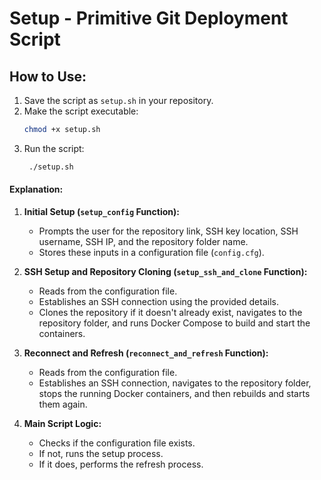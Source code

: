 # Setup - Primitive Git Deployment Script

## How to Use:

1. Save the script as `setup.sh` in your repository.
2. Make the script executable:
   ```bash
   chmod +x setup.sh
   ```
3. Run the script:
   ```bash
    ./setup.sh
   ```
#### Explanation:

1. **Initial Setup (`setup_config` Function):**

   - Prompts the user for the repository link, SSH key location, SSH username, SSH IP, and the repository folder name.
   - Stores these inputs in a configuration file (`config.cfg`).

2. **SSH Setup and Repository Cloning (`setup_ssh_and_clone` Function):**

   - Reads from the configuration file.
   - Establishes an SSH connection using the provided details.
   - Clones the repository if it doesn't already exist, navigates to the repository folder, and runs Docker Compose to build and start the containers.

3. **Reconnect and Refresh (`reconnect_and_refresh` Function):**

   - Reads from the configuration file.
   - Establishes an SSH connection, navigates to the repository folder, stops the running Docker containers, and then rebuilds and starts them again.

4. **Main Script Logic:**
   - Checks if the configuration file exists.
   - If not, runs the setup process.
   - If it does, performs the refresh process.
